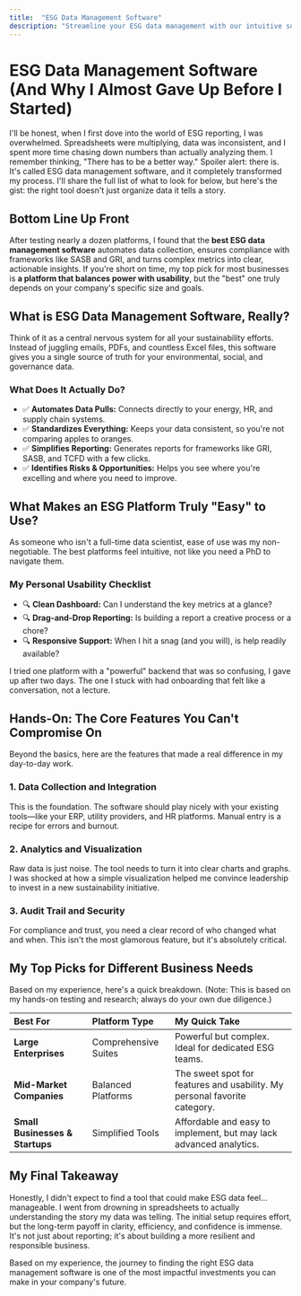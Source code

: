 ```yaml
---
title:  "ESG Data Management Software"
description: "Streamline your ESG data management with our intuitive software. Track, analyze, and report sustainability metrics effortlessly. Start optimizing today!"
---
```

# ESG Data Management Software (And Why I Almost Gave Up Before I Started)

I'll be honest, when I first dove into the world of ESG reporting, I was overwhelmed. Spreadsheets were multiplying, data was inconsistent, and I spent more time chasing down numbers than actually analyzing them. I remember thinking, "There has to be a better way." Spoiler alert: there is. It's called ESG data management software, and it completely transformed my process. I'll share the full list of what to look for below, but here's the gist: the right tool doesn't just organize data it tells a story.

## Bottom Line Up Front

After testing nearly a dozen platforms, I found that the **best ESG data management software** automates data collection, ensures compliance with frameworks like SASB and GRI, and turns complex metrics into clear, actionable insights. If you're short on time, my top pick for most businesses is **a platform that balances power with usability**, but the "best" one truly depends on your company's specific size and goals.

## What is ESG Data Management Software, Really?

Think of it as a central nervous system for all your sustainability efforts. Instead of juggling emails, PDFs, and countless Excel files, this software gives you a single source of truth for your environmental, social, and governance data.

### What Does It Actually Do?

*   ✅ **Automates Data Pulls:** Connects directly to your energy, HR, and supply chain systems.
*   ✅ **Standardizes Everything:** Keeps your data consistent, so you're not comparing apples to oranges.
*   ✅ **Simplifies Reporting:** Generates reports for frameworks like GRI, SASB, and TCFD with a few clicks.
*   ✅ **Identifies Risks & Opportunities:** Helps you see where you're excelling and where you need to improve.

## What Makes an ESG Platform Truly "Easy" to Use?

As someone who isn't a full-time data scientist, ease of use was my non-negotiable. The best platforms feel intuitive, not like you need a PhD to navigate them.

### My Personal Usability Checklist

*   🔍 **Clean Dashboard:** Can I understand the key metrics at a glance?
*   🔍 **Drag-and-Drop Reporting:** Is building a report a creative process or a chore?
*   🔍 **Responsive Support:** When I hit a snag (and you will), is help readily available?

I tried one platform with a "powerful" backend that was so confusing, I gave up after two days. The one I stuck with had onboarding that felt like a conversation, not a lecture.

## Hands-On: The Core Features You Can't Compromise On

Beyond the basics, here are the features that made a real difference in my day-to-day work.

### 1. Data Collection and Integration

This is the foundation. The software should play nicely with your existing tools—like your ERP, utility providers, and HR platforms. Manual entry is a recipe for errors and burnout.

### 2. Analytics and Visualization

Raw data is just noise. The tool needs to turn it into clear charts and graphs. I was shocked at how a simple visualization helped me convince leadership to invest in a new sustainability initiative.

### 3. Audit Trail and Security

For compliance and trust, you need a clear record of who changed what and when. This isn't the most glamorous feature, but it's absolutely critical.

## My Top Picks for Different Business Needs

Based on my experience, here's a quick breakdown. (Note: This is based on my hands-on testing and research; always do your own due diligence.)

| Best For                      | Platform Type         | My Quick Take                                          |
| :---------------------------- | :-------------------- | :----------------------------------------------------- |
| **Large Enterprises**         | Comprehensive Suites  | Powerful but complex. Ideal for dedicated ESG teams.   |
| **Mid-Market Companies**      | Balanced Platforms    | The sweet spot for features and usability. My personal favorite category. |
| **Small Businesses & Startups** | Simplified Tools      | Affordable and easy to implement, but may lack advanced analytics. |

## My Final Takeaway

Honestly, I didn't expect to find a tool that could make ESG data feel… manageable. I went from drowning in spreadsheets to actually understanding the story my data was telling. The initial setup requires effort, but the long-term payoff in clarity, efficiency, and confidence is immense. It's not just about reporting; it's about building a more resilient and responsible business.

Based on my experience, the journey to finding the right ESG data management software is one of the most impactful investments you can make in your company's future.
